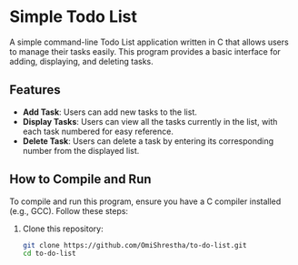 # Simple Todo List

A simple command-line Todo List application written in C that allows users to manage
their tasks easily. This program provides a basic interface for adding, displaying,
and deleting tasks.

## Features

- **Add Task**: Users can add new tasks to the list.
- **Display Tasks**: Users can view all the tasks currently in the list, with each task numbered for easy reference.
- **Delete Task**: Users can delete a task by entering its corresponding number from the displayed list.

## How to Compile and Run

To compile and run this program, ensure you have a C compiler installed (e.g., GCC). Follow these steps:

1. Clone this repository:
   ```bash
   git clone https://github.com/OmiShrestha/to-do-list.git
   cd to-do-list
